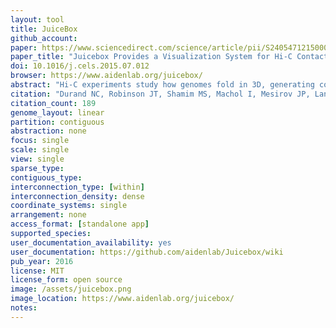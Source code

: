 ```yaml
---
layout: tool 
title: JuiceBox
github_account: 
paper: https://www.sciencedirect.com/science/article/pii/S240547121500054X?via%3Dihub
paper_title: "Juicebox Provides a Visualization System for Hi-C Contact Maps with Unlimited Zoom."
doi: 10.1016/j.cels.2015.07.012
browser: https://www.aidenlab.org/juicebox/
abstract: "Hi-C experiments study how genomes fold in 3D, generating contact maps containing features as small as 20 bp and as large as 200 Mb. Here we introduce Juicebox, a tool for exploring Hi-C and other contact map data. Juicebox allows users to zoom in and out of Hi-C maps interactively, just as a user of Google Earth might zoom in and out of a geographic map. Maps can be compared to one another, or to 1D tracks or 2D feature sets."
citation: "Durand NC, Robinson JT, Shamim MS, Machol I, Mesirov JP, Lander ES, et al. Juicebox Provides a Visualization System for Hi-C Contact Maps with Unlimited Zoom. Cell Syst. Elsevier; 2016;3: 99–101."
citation_count: 189
genome_layout: linear
partition: contiguous
abstraction: none
focus: single
scale: single
view: single
sparse_type: 
contiguous_type: 
interconnection_type: [within]
interconnection_density: dense
coordinate_systems: single
arrangement: none
access_format: [standalone app]
supported_species: 
user_documentation_availability: yes
user_documentation: https://github.com/aidenlab/Juicebox/wiki
pub_year: 2016
license: MIT
license_form: open source
image: /assets/juicebox.png
image_location: https://www.aidenlab.org/juicebox/
notes: 
---
```

